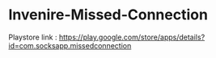 # Invenire-Missed-Connection

Playstore link : https://play.google.com/store/apps/details?id=com.socksapp.missedconnection
